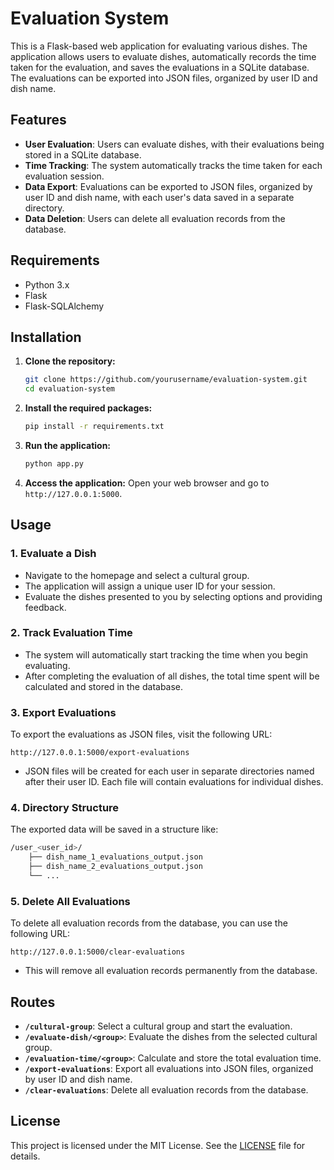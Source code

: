 # Evaluation System

This is a Flask-based web application for evaluating various dishes. The application allows users to evaluate dishes, automatically records the time taken for the evaluation, and saves the evaluations in a SQLite database. The evaluations can be exported into JSON files, organized by user ID and dish name.

## Features

- **User Evaluation**: Users can evaluate dishes, with their evaluations being stored in a SQLite database.
- **Time Tracking**: The system automatically tracks the time taken for each evaluation session.
- **Data Export**: Evaluations can be exported to JSON files, organized by user ID and dish name, with each user's data saved in a separate directory.
- **Data Deletion**: Users can delete all evaluation records from the database.

## Requirements

- Python 3.x
- Flask
- Flask-SQLAlchemy

## Installation

1. **Clone the repository:**
   ```bash
   git clone https://github.com/yourusername/evaluation-system.git
   cd evaluation-system
   ```

2. **Install the required packages:**
   ```bash
   pip install -r requirements.txt
   ```

3. **Run the application:**
   ```bash
   python app.py
   ```

4. **Access the application:**
   Open your web browser and go to `http://127.0.0.1:5000`.

## Usage

### 1. Evaluate a Dish

- Navigate to the homepage and select a cultural group.
- The application will assign a unique user ID for your session.
- Evaluate the dishes presented to you by selecting options and providing feedback.

### 2. Track Evaluation Time

- The system will automatically start tracking the time when you begin evaluating.
- After completing the evaluation of all dishes, the total time spent will be calculated and stored in the database.

### 3. Export Evaluations

To export the evaluations as JSON files, visit the following URL:

```url
http://127.0.0.1:5000/export-evaluations
```

- JSON files will be created for each user in separate directories named after their user ID. Each file will contain evaluations for individual dishes.

### 4. Directory Structure

The exported data will be saved in a structure like:

```bash
/user_<user_id>/
    ├── dish_name_1_evaluations_output.json
    ├── dish_name_2_evaluations_output.json
    └── ...
```

### 5. Delete All Evaluations

To delete all evaluation records from the database, you can use the following URL:

```url
http://127.0.0.1:5000/clear-evaluations
```

- This will remove all evaluation records permanently from the database.

## Routes

- **`/cultural-group`**: Select a cultural group and start the evaluation.
- **`/evaluate-dish/<group>`**: Evaluate the dishes from the selected cultural group.
- **`/evaluation-time/<group>`**: Calculate and store the total evaluation time.
- **`/export-evaluations`**: Export all evaluations into JSON files, organized by user ID and dish name.
- **`/clear-evaluations`**: Delete all evaluation records from the database.

## License

This project is licensed under the MIT License. See the [LICENSE](LICENSE) file for details.
